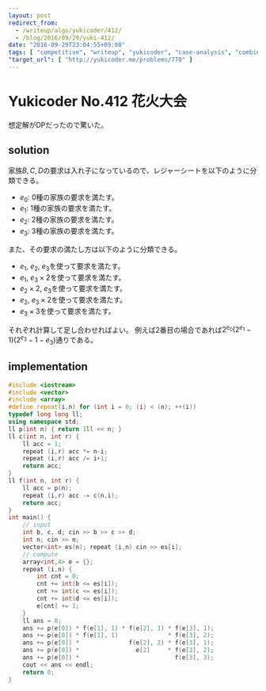 ```yaml
---
layout: post
redirect_from:
  - /writeup/algo/yukicoder/412/
  - /blog/2016/09/29/yuki-412/
date: "2016-09-29T23:04:55+09:00"
tags: [ "competitive", "writeup", "yukicoder", "case-analysis", "combination" ]
"target_url": [ "http://yukicoder.me/problems/770" ]
---
```


# Yukicoder No.412 花火大会

想定解がDPだったので驚いた。

## solution

家族$B, C, D$の要求は入れ子になっているので、レジャーシートを以下のように分類できる。

-   $e_0$: $0$種の家族の要求を満たす。
-   $e_1$: $1$種の家族の要求を満たす。
-   $e_2$: $2$種の家族の要求を満たす。
-   $e_3$: $3$種の家族の要求を満たす。

また、その要求の満たし方は以下のように分類できる。

-   $e_1$, $e_2$, $e_3$を使って要求を満たす。
-   $e_1$, $e_3 \times 2$を使って要求を満たす。
-   $e_2 \times 2$, $e_3$を使って要求を満たす。
-   $e_2$, $e_3 \times 2$を使って要求を満たす。
-   $e_3 \times 3$を使って要求を満たす。

それぞれ計算して足し合わせればよい。
例えば$2$番目の場合であれば$2^{e_0}(2^{e_1}-1)(2^{e_3}-1-e_3)$通りである。

## implementation

``` c++
#include <iostream>
#include <vector>
#include <array>
#define repeat(i,n) for (int i = 0; (i) < (n); ++(i))
typedef long long ll;
using namespace std;
ll p(int n) { return 1ll << n; }
ll c(int n, int r) {
    ll acc = 1;
    repeat (i,r) acc *= n-i;
    repeat (i,r) acc /= i+1;
    return acc;
}
ll f(int n, int r) {
    ll acc = p(n);
    repeat (i,r) acc -= c(n,i);
    return acc;
}
int main() {
    // input
    int b, c, d; cin >> b >> c >> d;
    int n; cin >> n;
    vector<int> es(n); repeat (i,n) cin >> es[i];
    // compute
    array<int,4> e = {};
    repeat (i,n) {
        int cnt = 0;
        cnt += int(b <= es[i]);
        cnt += int(c <= es[i]);
        cnt += int(d <= es[i]);
        e[cnt] += 1;
    }
    ll ans = 0;
    ans += p(e[0]) * f(e[1], 1) * f(e[2], 1) * f(e[3], 1);
    ans += p(e[0]) * f(e[1], 1)              * f(e[3], 2);
    ans += p(e[0]) *              f(e[2], 2) * f(e[3], 1);
    ans += p(e[0]) *                e[2]     * f(e[3], 2);
    ans += p(e[0]) *                           f(e[3], 3);
    cout << ans << endl;
    return 0;
}
```
